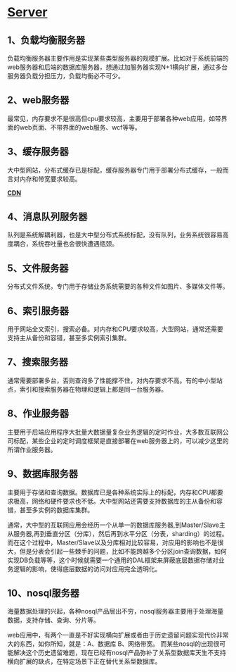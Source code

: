 # [Server](http://www.cnblogs.com/jeffwongishandsome/p/some-knowledge-about-server.html)

## 1、负载均衡服务器
负载均衡服务器主要作用是实现某些类型服务器的规模扩展。比如对于系统前端的web服务器和后端的数据库服务器，想通过加服务器实现N+1横向扩展，通过多台服务器负载分担压力，负载均衡必不可少。

 

## 2、web服务器
最常见，内存要求不是很高但cpu要求较高，主要用于部署各种web应用，如带界面的web页面、不带界面的web服务、wcf等等。

 

## 3、缓存服务器
大中型网站，分布式缓存已是标配，缓存服务器专门用于部署分布式缓存，一般而言对内存和带宽要求较高。

__[CDN](https://www.zhihu.com/question/37353035)__
 

## 4、消息队列服务器
队列是系统解耦利器，也是大中型分布式系统标配，没有队列，业务系统很容易高度耦合，系统吞吐量也会很快遭遇瓶颈。

 

## 5、文件服务器
分布式文件系统，专门用于存储业务系统需要的各种文件如图片、多媒体文件等。

 

## 6、索引服务器
用于网站全文索引，搜索必备。对内存和CPU要求较高，大型网站，通常还需要支持主从备份和容错，甚至多实例索引集群。

## 7、搜索服务器
通常需要部署多台，否则查询多了性能撑不住，对内存要求不高。有的中小型站点，索引和搜索服务器在物理和逻辑上都是同一台服务器。

 

## 8、作业服务器
主要用于后端应用程序大批量大数据量复杂业务逻辑的定时作业，大多数互联网公司标配，某些企业的定时调度框架是直接部署在web服务器上的，可以减少这里的所谓作业服务器。

 

## 9、数据库服务器
主要用于存储和查询数据。数据库已是各种系统实际上的标配，内存和CPU都要求极高，网络和硬件要求也不低。大中型网站还需要支持数据库的主从备份和容错，甚至多实例的数据库集群。

通常，大中型的互联网应用会经历一个从单一的数据库服务器,到Master/Slave主从服务器,再到垂直分区（分库），然后再到水平分区（分表，sharding）的过程。而在这个过程中，Master/Slave以及分库相对比较容易，对应用的影响也不是很大，但是分表会引起一些棘手的问题，比如不能跨越多个分区join查询数据，如何实现DB负载等等，这个时候就需要一个通用的DAL框架来屏蔽底层数据存储对业务逻辑的影响，使得底层数据的访问对应用完全透明化。

 

## 10、nosql服务器
海量数据处理的兴起，各种nosql产品层出不穷，nosql服务器主要用于处理海量数据，支持存储、查询、分片等。

web应用中，有两个一直是不好实现横向扩展或者由于历史遗留问题实现代价非常大的东西，如你所知，就是：A、数据库  B、网络带宽。
而某些nosql的出现很可能解决这个历史遗留难题，现在已经有nosql产品弥补了关系型数据库天生不支持横向扩展的缺点，在特定场景下正在替代关系型数据库。

